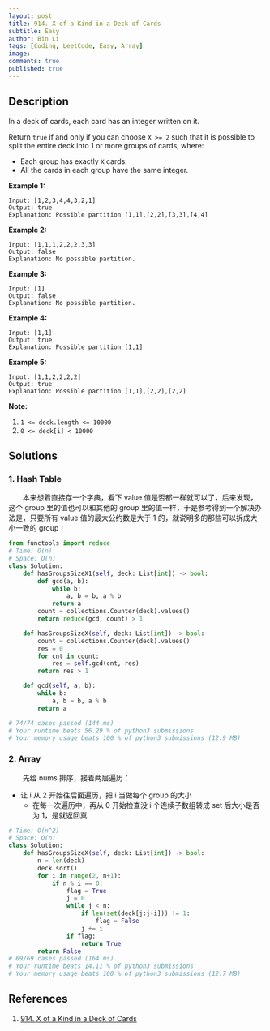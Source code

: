 ```yaml
---
layout: post
title: 914. X of a Kind in a Deck of Cards
subtitle: Easy
author: Bin Li
tags: [Coding, LeetCode, Easy, Array]
image: 
comments: true
published: true
---
```


## Description

In a deck of cards, each card has an integer written on it.

Return `true` if and only if you can choose `X >= 2` such that it is possible to split the entire deck into 1 or more groups of cards, where:

- Each group has exactly `X` cards.
- All the cards in each group have the same integer.


**Example 1:**

```
Input: [1,2,3,4,4,3,2,1]
Output: true
Explanation: Possible partition [1,1],[2,2],[3,3],[4,4]
```

**Example 2:**

```
Input: [1,1,1,2,2,2,3,3]
Output: false
Explanation: No possible partition.
```

**Example 3:**

```
Input: [1]
Output: false
Explanation: No possible partition.
```

**Example 4:**

```
Input: [1,1]
Output: true
Explanation: Possible partition [1,1]
```

**Example 5:**

```
Input: [1,1,2,2,2,2]
Output: true
Explanation: Possible partition [1,1],[2,2],[2,2]
```

**Note:**

1. `1 <= deck.length <= 10000`
2. `0 <= deck[i] < 10000`


## Solutions
### 1. Hash Table
　　本来想着直接存一个字典，看下 value 值是否都一样就可以了，后来发现，这个 group 里的值也可以和其他的 group 里的值一样，于是参考得到一个解决办法是，只要所有 value 值的最大公约数是大于 1 的，就说明多的那些可以拆成大小一致的 group！


```python
from functools import reduce
# Time: O(n)
# Space: O(n)
class Solution:
    def hasGroupsSizeX1(self, deck: List[int]) -> bool:
        def gcd(a, b):
            while b: 
                a, b = b, a % b
            return a
        count = collections.Counter(deck).values()
        return reduce(gcd, count) > 1

    def hasGroupsSizeX(self, deck: List[int]) -> bool:
        count = collections.Counter(deck).values()
        res = 0
        for cnt in count:
            res = self.gcd(cnt, res)
        return res > 1

    def gcd(self, a, b):
        while b:
            a, b = b, a % b
        return a

# 74/74 cases passed (144 ms)
# Your runtime beats 56.29 % of python3 submissions
# Your memory usage beats 100 % of python3 submissions (12.9 MB)
```


### 2. Array
　　先给 nums 排序，接着两层遍历：
* 让 i 从 2 开始往后面遍历，把 i 当做每个 group 的大小
    * 在每一次遍历中，再从 0 开始检查没 i 个连续子数组转成 set 后大小是否为 1，是就返回真

```python
# Time: O(n^2)
# Space: O(n)
class Solution:
    def hasGroupsSizeX(self, deck: List[int]) -> bool:
        n = len(deck)
        deck.sort()
        for i in range(2, n+1):
            if n % i == 0:
                flag = True
                j = 0
                while j < n:
                    if len(set(deck[j:j+i])) != 1:
                        flag = False
                    j += i
                if flag:
                    return True
        return False
# 69/69 cases passed (164 ms)
# Your runtime beats 14.11 % of python3 submissions
# Your memory usage beats 100 % of python3 submissions (12.7 MB)
```

## References
1. [914. X of a Kind in a Deck of Cards](https://leetcode.com/problems/x-of-a-kind-in-a-deck-of-cards/description/)